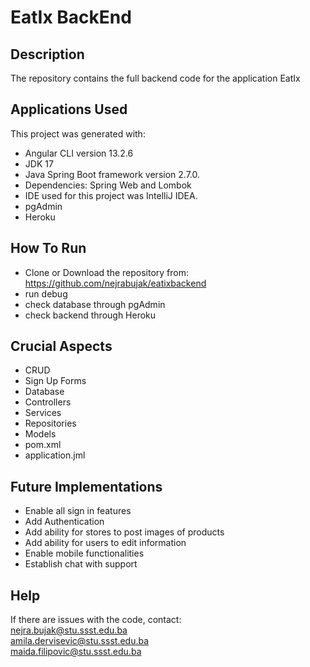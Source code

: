 # EatIx BackEnd

## Description
The repository contains the full backend code for the application EatIx  

## Applications Used

This project was generated with:  
  
- Angular CLI version 13.2.6  
- JDK 17  
- Java Spring Boot framework version 2.7.0.  
- Dependencies: Spring Web and Lombok  
- IDE used for this project was IntelliJ IDEA.  
- pgAdmin  
- Heroku  

## How To Run

- Clone or Download the repository from: https://github.com/nejrabujak/eatixbackend  
- run debug  
- check database through pgAdmin  
- check backend through Heroku

## Crucial Aspects
-  CRUD  
-  Sign Up Forms
-  Database
-  Controllers
-  Services  
-  Repositories  
-  Models  
-  pom.xml  
-  application.jml  

## Future Implementations

- Enable all sign in features 
- Add Authentication  
- Add ability for stores to post images of products
- Add ability for users to edit information
- Enable mobile functionalities
- Establish chat with support 

## Help

If there are issues with the code, contact:  
nejra.bujak@stu.ssst.edu.ba  
amila.dervisevic@stu.ssst.edu.ba  
maida.filipovic@stu.ssst.edu.ba  
